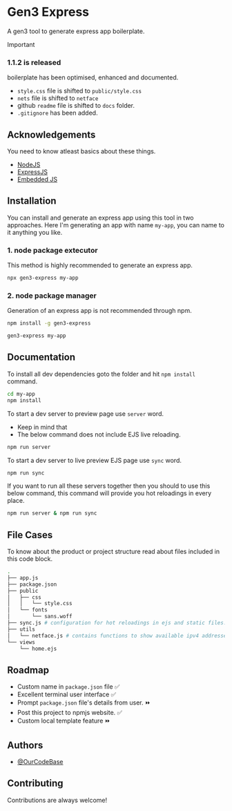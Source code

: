 # Gen3 Express
A gen3 tool to generate express app boilerplate.

> [!IMPORTANT]
> ### 1.1.2 is released
> boilerplate has been optimised, enhanced and documented.
> - `style.css` file is shifted to `public/style.css`
> - `nets` file is shifted to `netface`
> - github `readme` file is shifted to `docs` folder.
> - `.gitignore` has been added.


## Acknowledgements
You need to know atleast basics about these things.
 - [NodeJS](https://nodejs.org/docs/latest/api/)
 - [ExpressJS](https://expressjs.com/en/5x/api.html)
 - [Embedded JS](https://ejs.co/)
 
## Installation
You can install and generate an express app using this tool in two approaches. Here I'm generating an app with name `my-app`, you can name to it anything you like.

### 1. node package extecutor
This method is highly recommended to generate an express app.
```bash
npx gen3-express my-app
```

### 2. node package manager
Generation of an express app is not recommended through npm.
```bash
npm install -g gen3-express
```
```bash
gen3-express my-app
```

## Documentation
To install all dev dependencies goto the folder and hit `npm install` command.
```bash
cd my-app
npm install
```
To start a dev server to preview page use `server` word.
- Keep in mind that
- The below command does not include EJS live reloading.

```bash
npm run server
```
To start a dev server to live preview EJS page use `sync` word.
```bash
npm run sync
```
If you want to run all these servers together then you should to use this below command, this command will provide you hot reloadings in every place.
```bash
npm run server & npm run sync
```

## File Cases
To know about the product or project structure read about files included in this code block.

```bash
.
├── app.js
├── package.json
├── public
│   ├── css
│   │   └── style.css
│   └── fonts
│       └── sans.woff
├── sync.js # configuration for hot reloadings in ejs and static files.
├── utils
│   └── netface.js # contains functions to show available ipv4 addresses.
└── views
    └── home.ejs
```

## Roadmap

- Custom name in `package.json` file ✅
- Excellent terminal user interface ✅
- Prompt `package.json` file's details from user. ⏩ 
- Post this project to npmjs website. ✅
- Custom local template feature ⏩

## Authors
- [@OurCodeBase](https://www.github.com/OurCodeBase)

## Contributing
Contributions are always welcome!
